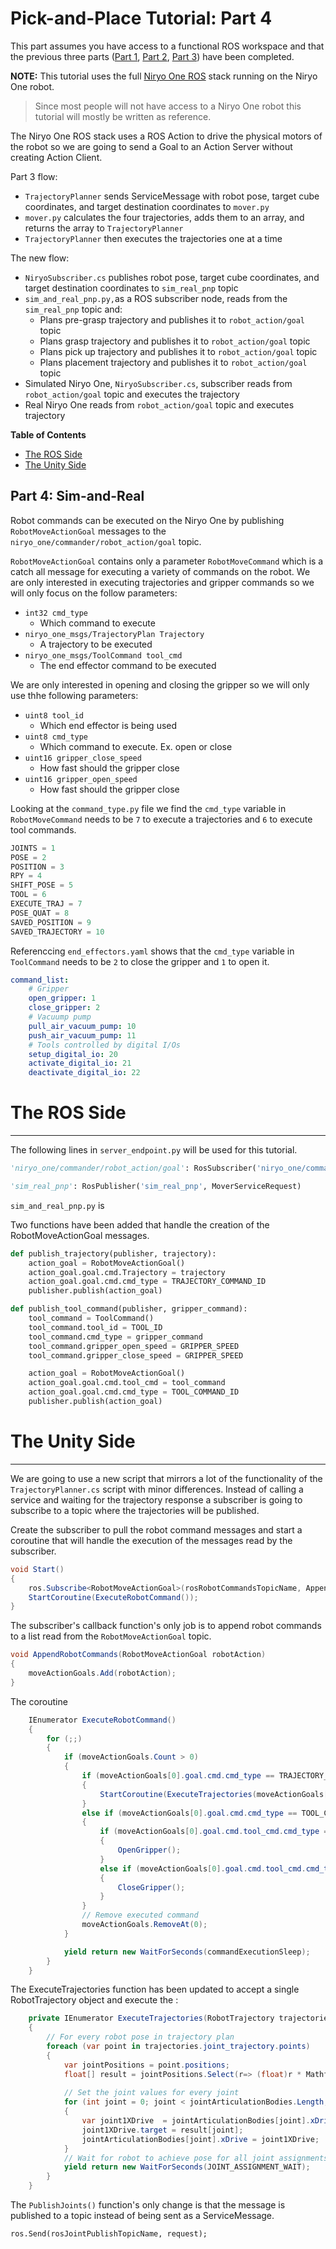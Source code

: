 # Pick-and-Place Tutorial: Part 4

This part assumes you have access to a functional ROS workspace and that the previous three parts ([Part 1](1_urdf.md), [Part 2](2_ros_tcp.md), [Part 3](2_pick_and_place.md)) have been completed.

**NOTE:**
This tutorial uses the full [Niryo One ROS](https://niryo.com/docs/niryo-one/developer-tutorials/get-started-with-the-niryo-one-ros-stack/) stack running on the Niryo One robot.

> Since most people will not have access to a Niryo One robot this tutorial will mostly be written as reference.


The Niryo One ROS stack uses a ROS Action to drive the physical motors of the robot so we are going to send a Goal to an Action Server without creating Action Client.

Part 3 flow:

- `TrajectoryPlanner` sends ServiceMessage with robot pose, target cube coordinates, and target destination coordinates to `mover.py`
- `mover.py` calculates the four trajectories, adds them to an array, and returns the array to `TrajectoryPlanner`
- `TrajectoryPlanner` then executes the trajectories one at a time

The new flow:

- `NiryoSubscriber.cs` publishes robot pose, target cube coordinates, and target destination coordinates to `sim_real_pnp` topic
- `sim_and_real_pnp.py,`as a ROS subscriber node, reads from the `sim_real_pnp` topic and:
	- Plans pre-grasp trajectory and publishes it to `robot_action/goal` topic
	- Plans grasp trajectory and publishes it to `robot_action/goal` topic
	- Plans pick up trajectory and publishes it to `robot_action/goal` topic
	- Plans placement trajectory and publishes it to `robot_action/goal` topic
- Simulated Niryo One, `NiryoSubscriber.cs`, subscriber reads from `robot_action/goal` topic and executes the trajectory
- Real Niryo One reads from `robot_action/goal`  topic and executes trajectory

**Table of Contents**

  - [The ROS Side](#the-ros-side)
  - [The Unity Side](#the-unity-side)


## Part 4: Sim-and-Real

Robot commands can be executed on the Niryo One by publishing `RobotMoveActionGoal` messages to the `niryo_one/commander/robot_action/goal` topic.

`RobotMoveActionGoal` contains only a parameter `RobotMoveCommand` which is a catch all message for executing a variety of commands on the robot. We are only interested in executing trajectories and gripper commands so we will only focus on the follow parameters:

- `int32 cmd_type`
	- Which command to execute
- `niryo_one_msgs/TrajectoryPlan Trajectory`
	- A trajectory to be executed
- `niryo_one_msgs/ToolCommand tool_cmd`
	- The end effector command to be executed

We are only interested in opening and closing the gripper so we will only use thhe following parameters:

- `uint8 tool_id`
	- Which end effector is being used
- `uint8 cmd_type`
	- Which command to execute. Ex. open or close
- `uint16 gripper_close_speed`
	- How fast should the gripper close
- `uint16 gripper_open_speed`
	- How fast should the gripper close


Looking at the `command_type.py` file we find the `cmd_type` variable in `RobotMoveCommand`
 needs to be `7` to execute a trajectories and `6` to execute tool commands.

```python
JOINTS = 1
POSE = 2
POSITION = 3
RPY = 4
SHIFT_POSE = 5
TOOL = 6
EXECUTE_TRAJ = 7
POSE_QUAT = 8
SAVED_POSITION = 9
SAVED_TRAJECTORY = 10
```


Referenccing `end_effectors.yaml` shows that the `cmd_type` variable in `ToolCommand` needs to be `2` to close the gripper and `1` to open it. 

```yaml
command_list:
    # Gripper
    open_gripper: 1
    close_gripper: 2
    # Vacuump pump
    pull_air_vacuum_pump: 10
    push_air_vacuum_pump: 11
    # Tools controlled by digital I/Os
    setup_digital_io: 20
    activate_digital_io: 21
    deactivate_digital_io: 22

```


# The ROS Side
---
The following lines in `server_endpoint.py` will be used for this tutorial.


```python
'niryo_one/commander/robot_action/goal': RosSubscriber('niryo_one/commander/robot_action/goal', RobotMoveActionGoal, tcp_server),
```


```python
'sim_real_pnp': RosPublisher('sim_real_pnp', MoverServiceRequest)
```

`sim_and_real_pnp.py` is 


Two functions have been added that handle the creation of the RobotMoveActionGoal messages.


```python
def publish_trajectory(publisher, trajectory):
    action_goal = RobotMoveActionGoal()
    action_goal.goal.cmd.Trajectory = trajectory
    action_goal.goal.cmd.cmd_type = TRAJECTORY_COMMAND_ID
    publisher.publish(action_goal)

```

```python
def publish_tool_command(publisher, gripper_command):
    tool_command = ToolCommand()
    tool_command.tool_id = TOOL_ID
    tool_command.cmd_type = gripper_command
    tool_command.gripper_open_speed = GRIPPER_SPEED
    tool_command.gripper_close_speed = GRIPPER_SPEED

    action_goal = RobotMoveActionGoal()
    action_goal.goal.cmd.tool_cmd = tool_command
    action_goal.goal.cmd.cmd_type = TOOL_COMMAND_ID
    publisher.publish(action_goal)

```



# The Unity Side
---
We are going to use a new script that mirrors a lot of the functionality of the `TrajectoryPlanner.cs` script with minor differences. Instead of calling a service and waiting for the trajectory response a subscriber is going to subscribe to a topic where the trajectories will be published.

Create the subscriber to pull the robot command messages and start a coroutine that will handle the execution of the messages read by the subscriber.

```csharp
void Start()
{
    ros.Subscribe<RobotMoveActionGoal>(rosRobotCommandsTopicName, AppendRobotCommands);
    StartCoroutine(ExecuteRobotCommand());
}
```

The subscriber's callback function's only job is to append robot commands to a list read from the `RobotMoveActionGoal` topic.

```csharp
void AppendRobotCommands(RobotMoveActionGoal robotAction)
{
    moveActionGoals.Add(robotAction);
}
```

The coroutine 

```csharp
    IEnumerator ExecuteRobotCommand()
    {
        for (;;)
        {
            if (moveActionGoals.Count > 0)
            {
                if (moveActionGoals[0].goal.cmd.cmd_type == TRAJECTORY_COMMAND_EXECUTION)
                {
                    StartCoroutine(ExecuteTrajectories(moveActionGoals[0].goal.cmd.Trajectory.trajectory));
                }
                else if (moveActionGoals[0].goal.cmd.cmd_type == TOOL_COMMAND_EXECUTION)
                {
                    if (moveActionGoals[0].goal.cmd.tool_cmd.cmd_type == OPEN_GRIPPER)
                    {
                        OpenGripper();
                    }
                    else if (moveActionGoals[0].goal.cmd.tool_cmd.cmd_type == CLOSE_GRIPPER)
                    {
                        CloseGripper();
                    }
                }
                // Remove executed command
                moveActionGoals.RemoveAt(0);
            }

            yield return new WaitForSeconds(commandExecutionSleep);
        }
    }
```

The ExecuteTrajectories function has been updated to accept a single RobotTrajectory object and execute the :

```csharp
    private IEnumerator ExecuteTrajectories(RobotTrajectory trajectories)
    {
        // For every robot pose in trajectory plan
        foreach (var point in trajectories.joint_trajectory.points)
        {
            var jointPositions = point.positions;
            float[] result = jointPositions.Select(r=> (float)r * Mathf.Rad2Deg).ToArray();
            
            // Set the joint values for every joint
            for (int joint = 0; joint < jointArticulationBodies.Length; joint++)
            {
                var joint1XDrive  = jointArticulationBodies[joint].xDrive;
                joint1XDrive.target = result[joint];
                jointArticulationBodies[joint].xDrive = joint1XDrive;
            }
            // Wait for robot to achieve pose for all joint assignments
            yield return new WaitForSeconds(JOINT_ASSIGNMENT_WAIT);
        }
    }
```


The `PublishJoints()` function's only change is that the message is published to a topic instead of being sent as a ServiceMessage.

`ros.Send(rosJointPublishTopicName, request);`


